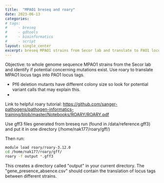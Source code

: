 ```yaml
---
title:  "MPAO1 breseq and roary"
date: 2023-06-13
categories:
# tags:
#     - breseq
#     - gdtools
#     - bioinformatics
#     - script
layout: single_center
excerpt: breseq MPAO1 strains from Secor lab and translate to PAO1 locus tags using roary
---
```


Objective: to whole genome sequence MPAO1 strains from the Secor lab and identify if potential concerning mutations exist. Use roary to translate MPAO1 locus tags into PAO1 locus tags.
- Pf6 deletion mutants have different colony size so look for potential variant calls that may explain this.
- 

Link to helpful roary tutorial:
https://github.com/sanger-pathogens/pathogen-informatics-training/blob/master/Notebooks/ROARY/ROARY.pdf

Use gff3 files generated from breseq run (found in /data/reference.gff3) and put it in one directory (/home/nak177/roary/gff/)

Then run:
```bash
module load roary/roary-3.12.0
cd /home/nak177/roary/gff/
roary -f output *.gff3
```

This creates a directory called "output" in your current directory. The "gene_presence_absence.csv" should contain the translation of locus tags between different strains.